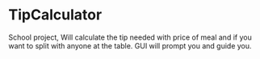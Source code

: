 # TipCalculator
School project, Will calculate the tip needed with price of meal and if you want to split with anyone at the table.
GUI will prompt you and guide you.
